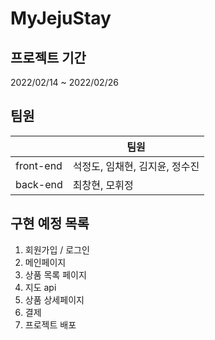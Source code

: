 # MyJejuStay

## 프로젝트 기간

2022/02/14 ~ 2022/02/26

## 팀원

|           | 팀원                           |
| --------- | ------------------------------ |
| front-end | 석정도, 임채현, 김지윤, 정수진 |
| back-end  | 최창현, 모휘정                 |

## 구현 예정 목록

1. 회원가입 / 로그인
2. 메인페이지
3. 상품 목록 페이지
4. 지도 api
5. 상품 상세페이지
6. 결제
7. 프로젝트 배포
